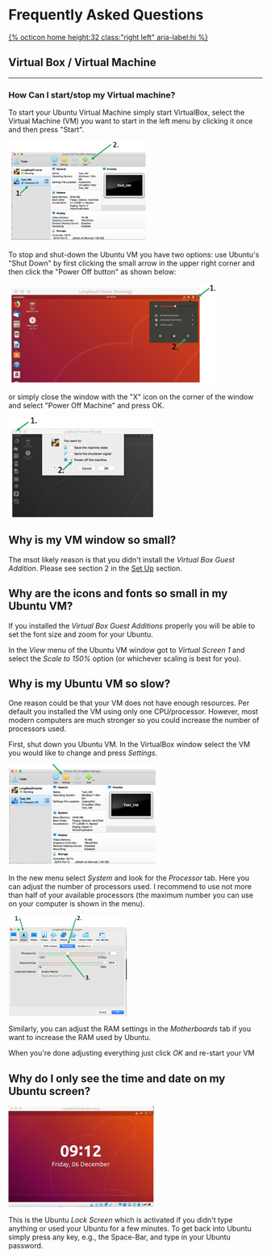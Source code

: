 
# Frequently Asked Questions

[{% octicon home height:32 class:"right left" aria-label:hi %}](index.md)

## Virtual Box / Virtual Machine
----

### How Can I start/stop my Virtual machine?

To start your Ubuntu Virtual Machine simply start VirtualBox, select the Virtual Machine (VM) you want to start in the left menu by clicking it once and then press "Start".

<img src="figures/FAQS_1.png" height="200px">

To stop and shut-down the Ubuntu VM you have two options: use Ubuntu's "Shut Down" by first clicking the small arrow in the upper right corner and then click the "Power Off button" as shown below:

<img src="figures/FAQS_2.png" height="200px">

or simply close the window with the "X" icon on the corner of the window and select "Power Off Machine" and press OK.

<img src="figures/FAQS_3.png" height="200px">

## Why is my VM window so small?

The msot likely reason is that you didn't install the *Virtual Box Guest Addition*. Please see section 2 in the [Set Up](SU.md) section.

## Why are the icons and fonts so small in my Ubuntu VM?

If you installed the *Virtual Box Guest Additions* properly you will be able to set the font size and zoom for your Ubuntu.

In the *View* menu of the Ubuntu VM window got to *Virtual Screen 1* and select the *Scale to 150%* option (or whichever scaling is best for you).

## Why is my Ubuntu VM so slow?

One reason could be that your VM does not have enough resources. Per default you installed the VM using only one CPU/processor. However, most modern computers are much stronger so you could increase the number of processors used.

First, shut down you Ubuntu VM. In the VirtualBox window select the VM you would like to change and press *Settings*.

<img src="figures/FAQS_4.png" height="200px">

In the new menu select *System* and look for the *Processor* tab. Here you can adjust the number of processors used. I recommend to use not more than half of your available processors (the maximum number you can use on your computer is shown in the menu).

<img src="figures/FAQS_5.png" height="200px">

Similarly, you can adjust the RAM settings in the *Motherboards* tab if you want to increase the RAM used by Ubuntu.

When you're done adjusting everything just click *OK* and re-start your VM


## Why do I only see the time and date on my Ubuntu screen?

<img src="figures/FAQS_6.png" height="200px">

This is the Ubuntu *Lock Screen* which is activated if you didn't type anything or used your Ubuntu for a few minutes. To get back into Ubuntu simply press any key, e.g., the Space-Bar, and type in your Ubuntu password.




